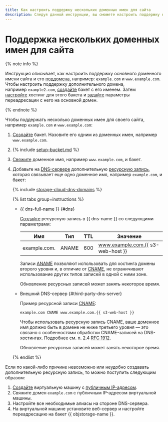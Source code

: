 ```yaml
---
title: Как настроить поддержку нескольких доменных имен для сайта
description: Следуя данной инструкции, вы сможете настроить поддержку нескольких доменных имен для сайта.
---
```


# Поддержка нескольких доменных имен для сайта

{% note info %}

Инструкция описывает, как настроить поддержку основного доменного имени сайта и его [поддомена](https://ru.wikipedia.org/wiki/Поддомен), например: `example.com` и `www.example.com`.
Чтобы настроить поддержку дополнительного домена, например `example2.com`, [создайте](../buckets/create.md) бакет с его именем. Затем [настройте](setup.md#hosting) хостинг для этого бакета и [задайте](setup.md#redirects) параметры переадресации с него на основной домен.

{% endnote %}

Чтобы поддержать несколько доменных имен для своего сайта, например `example.com` и `www.example.com`:

1. [Создайте](../buckets/create.md) бакет. Назовите его одним из доменных имен, например `www.example.com`.

1. {% include [setup-bucket.md](../../../_includes/storage/setup-bucket.md) %}

1. [Свяжите](./own-domain.md) доменное имя, например `www.example.com`, и бакет.

1. Добавьте на [DNS-сервере](../../../glossary/dns.md#dns-server) дополнительную [ресурсную запись](../../../dns/concepts/resource-record.md), которая связывает еще одно доменное имя, например `example.com`, и бакет:

   {% include [storage-cloud-dns-domains](../../_includes_service/storage-cloud-dns-domains.md) %}

    {% list tabs group=instructions %}

    - {{ dns-full-name }} {#dns}

      [Создайте](../../../dns/operations/resource-record-create.md) ресурсную запись в {{ dns-name }} со следующими параметрами:

      | Имя          | Тип   | TTL | Значение                          |
      |--------------|-------|-----|-----------------------------------|
      | example.com. | ANAME | 600 | www.example.com.{{ s3-web-host }} |

      Записи [ANAME](../../../dns/concepts/resource-record.md#aname) позволяют использовать для хостинга домены второго уровня и, в отличие от [CNAME](../../../dns/concepts/resource-record.md#cname), не ограничивают использование других типов записей в одной с ними зоне. 

      Обновление ресурсных записей может занять некоторое время.

    - Внешний DNS-сервер {#third-party-dns-server}

      Пример ресурсной записи [CNAME](../../../dns/concepts/resource-record.md#cname): 

      ```text
      example.com CNAME www.example.com.{{ s3-web-host }}
      ```

      Чтобы использовать ресурсную запись CNAME, ваше доменное имя должно быть в домене не ниже третьего уровня — это связано с особенностями обработки CNAME-записей на DNS-хостингах. Подробнее см. п. 2.4 [RFC 1912](https://www.ietf.org/rfc/rfc1912.txt).

      Обновление ресурсных записей может занять некоторое время.

    {% endlist %}

Если по какой-либо причине невозможно или неудобно создавать дополнительную ресурсную запись, то можно поступить следующим образом:

1. [Создайте](../../../compute/operations/vm-create/create-linux-vm.md) виртуальную машину с [публичным IP-адресом](../../../vpc/concepts/address.md#public-addresses).
1. Свяжите домен `example.com` c публичным IP-адресом виртуальной машины.
1. Настройте все необходимые алиасы на стороне DNS-сервера.
1. На виртуальной машине установите веб-сервер и настройте переадресацию на бакет {{ objstorage-name }}.

